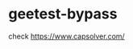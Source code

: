 # geetest-bypass
check https://www.capsolver.com/ 





















                                                 
